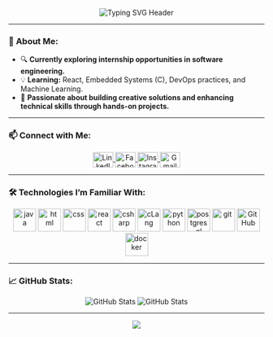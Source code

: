 <p align="center">
  <img src="https://readme-typing-svg.demolab.com?font=Fira+Code&size=30&duration=3000&pause=1000&color=FF6347&center=true&vCenter=true&width=600&height=100&lines=Hello%2C%20I'm%20SupennD;Aspiring%20Software%20Engineer;Driven%20by%20Innovation%20;Exploring%20the%20Tech%20World" alt="Typing SVG Header" />
</p>

---

### 🚀 **About Me:**
- 🔍 **Currently exploring internship opportunities in software engineering.**
- 💡 **Learning:** React, Embedded Systems (C), DevOps practices, and Machine Learning.
- 🌱 **Passionate about building creative solutions and enhancing technical skills through hands-on projects.**

---

### 📫 **Connect with Me:**
<p align="center">
  <a href="https://www.linkedin.com/in/supennd/" target="_blank">
    <img align="center" src="https://upload.wikimedia.org/wikipedia/commons/c/ca/LinkedIn_logo_initials.png" alt="LinkedIn" height="30" width="40"/>
  </a>
  <a href="https://www.facebook.com/supenn.d" target="_blank">
    <img align="center" src="https://upload.wikimedia.org/wikipedia/commons/5/51/Facebook_f_logo_%282019%29.svg" alt="Facebook" height="30" width="40"/>
  </a>
  <a href="https://www.instagram.com/supenn_tech/" target="_blank">
    <img align="center" src="https://upload.wikimedia.org/wikipedia/commons/a/a5/Instagram_icon.png" alt="Instagram" height="30" width="40"/>
  </a>
  <a href="mailto:supenn.d.email@gmail.com" target="_blank">
    <img align="center" src="https://upload.wikimedia.org/wikipedia/commons/7/7e/Gmail_icon_%282020%29.svg" alt="Gmail" height="30" width="40"/>
  </a>
</p>

---

### 🛠️ **Technologies I’m Familiar With:**
<p align="center">
  <img src="https://cdn.jsdelivr.net/gh/devicons/devicon/icons/java/java-original.svg" alt="java" width="45" height="45" title="Java"/>
  <img src="https://cdn.jsdelivr.net/gh/devicons/devicon/icons/html5/html5-original.svg" alt="html" width="45" height="45" title="HTML5"/>
  <img src="https://cdn.jsdelivr.net/gh/devicons/devicon/icons/css3/css3-original.svg" alt="css" width="45" height="45" title="CSS3"/>
  <img src="https://cdn.jsdelivr.net/gh/devicons/devicon/icons/react/react-original-wordmark.svg" alt="react" width="45" height="45" title="React"/>
  <img src="https://cdn.jsdelivr.net/gh/devicons/devicon/icons/csharp/csharp-original.svg" alt="csharp" width="45" height="45" title="C#"/>
  <img src="https://cdn.jsdelivr.net/gh/devicons/devicon/icons/c/c-original.svg" alt="cLang" width="45" height="45" title="C"/>
  <img src="https://cdn.jsdelivr.net/gh/devicons/devicon/icons/python/python-original-wordmark.svg" alt="python" width="45" height="45" title="Python"/>
  <img src="https://cdn.jsdelivr.net/gh/devicons/devicon/icons/postgresql/postgresql-original.svg" alt="postgresql" width="45" height="45" title="PostgreSQL"/>
  <img src="https://cdn.jsdelivr.net/gh/devicons/devicon/icons/git/git-original.svg" alt="git" width="45" height="45" title="Git"/>
  <img src="https://upload.wikimedia.org/wikipedia/commons/9/91/Octicons-mark-github.svg" alt="GitHub" width="45" height="45" title="GitHub"/>
  <img src="https://cdn.jsdelivr.net/gh/devicons/devicon/icons/docker/docker-original.svg" alt="docker" width="45" height="45" title="Docker"/>
</p>

---

### 📈 **GitHub Stats:**
<p align="center">
  <img src="https://github-readme-stats.vercel.app/api?username=SupennD&show_icons=true&bg_color=#FFFFFF" alt="GitHub Stats" />
  <img src="https://github-readme-stats.vercel.app/api/top-langs/?username=SupennD&layout=donut" alt="GitHub Stats" />
</p>

---

<p align="center">
  <img src="https://readme-typing-svg.demolab.com?font=Fira+Code&size=20&duration=3000&pause=1000&color=FF6347&center=true&vCenter=true&width=600&height=50&lines=Thanks+for+visiting!;" />
</p>

